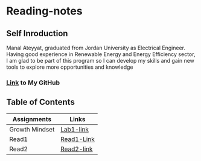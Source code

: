 # Reading-notes

## Self Inroduction 
Manal Ateyyat, graduated from Jordan University as Electrical Engineer. 
Having good experience in Renewable Energy and Energy Efficiency sector, I am glad to be part of this program so I can develop my skills and gain new tools to explore more opportunities and knowledge
### [Link](https://github.com/Manal4888) to My GitHub

## Table of Contents
Assignments |  Links
------------|-----------
Growth Mindset|[Lab1-link](https://replit.com/@Manal4888/reading-notes#Lab1.md)
Read1| [Read1-Link](https://replit.com/@Manal4888/reading-notes#Read1.md)
Read2|[Read2-link](https://replit.com/@Manal4888/reading-notes#Read2.md)